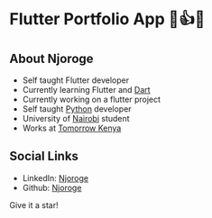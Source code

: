 # Flutter Portfolio App 👏👍🔥


## About Njoroge
- Self taught Flutter developer
- Currently learning Flutter and [Dart](https://www.dartlang.org)
- Currently working on a flutter project
- Self taught [Python](https://www.python.org) developer
- University of [Nairobi](https://www.uonbi.ac.ke) student
- Works at [Tomorrow Kenya](https://tomorrow.co.ke)

## Social Links
- LinkedIn: [Njoroge](https://www.linkedin.com/in/kagemanjoroge/)
- Github: [Njoroge](https://www.github.com/kagemanjoroge/)



  

Give it a star!



